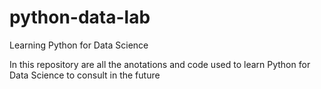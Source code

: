 # python-data-lab
Learning Python for Data Science

In this repository are all the anotations and code used to learn Python for Data Science to consult in the future
